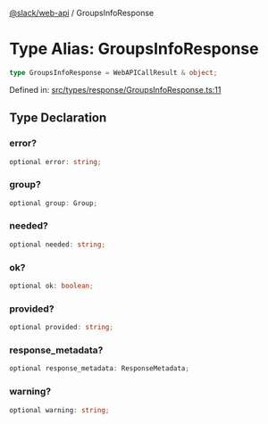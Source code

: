 [@slack/web-api](../index.md) / GroupsInfoResponse

# Type Alias: GroupsInfoResponse

```ts
type GroupsInfoResponse = WebAPICallResult & object;
```

Defined in: [src/types/response/GroupsInfoResponse.ts:11](https://github.com/slackapi/node-slack-sdk/blob/main/packages/web-api/src/types/response/GroupsInfoResponse.ts#L11)

## Type Declaration

### error?

```ts
optional error: string;
```

### group?

```ts
optional group: Group;
```

### needed?

```ts
optional needed: string;
```

### ok?

```ts
optional ok: boolean;
```

### provided?

```ts
optional provided: string;
```

### response\_metadata?

```ts
optional response_metadata: ResponseMetadata;
```

### warning?

```ts
optional warning: string;
```
